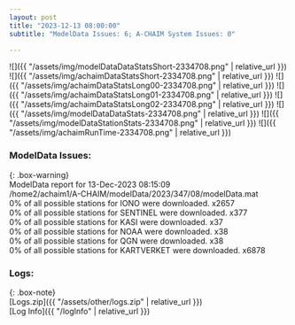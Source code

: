 ```yaml
---
layout: post
title: "2023-12-13 08:00:00"
subtitle: "ModelData Issues: 6; A-CHAIM System Issues: 0"

---
```


![]({{ "/assets/img/modelDataDataStatsShort-2334708.png" | relative_url }})
![]({{ "/assets/img/achaimDataStatsShort-2334708.png" | relative_url }})
![]({{ "/assets/img/achaimDataStatsLong00-2334708.png" | relative_url }})
![]({{ "/assets/img/achaimDataStatsLong01-2334708.png" | relative_url }})
![]({{ "/assets/img/achaimDataStatsLong02-2334708.png" | relative_url }})
![]({{ "/assets/img/modelDataDataStats-2334708.png" | relative_url }})
![]({{ "/assets/img/modelDataStationStats-2334708.png" | relative_url }})
![]({{ "/assets/img/achaimRunTime-2334708.png" | relative_url }})


### ModelData Issues:  
  
{: .box-warning}  
 ModelData report for 13-Dec-2023 08:15:09   
 /home2/achaim1/A-CHAIM/modelData/2023/347/08/modelData.mat   
 0% of all possible stations for IONO were downloaded. x2657   
 0% of all possible stations for SENTINEL were downloaded. x377   
 0% of all possible stations for KASI were downloaded. x37   
 0% of all possible stations for NOAA were downloaded. x38   
 0% of all possible stations for QGN were downloaded. x38   
 0% of all possible stations for KARTVERKET were downloaded. x6878   
  


### Logs:  
  
{: .box-note}  
[Logs.zip]({{ "/assets/other/logs.zip" | relative_url }})  
[Log Info]({{ "/logInfo" | relative_url }})  
